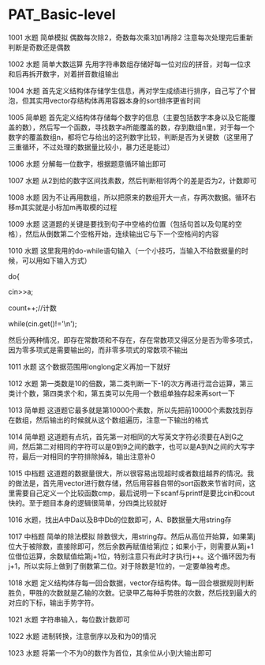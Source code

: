 # PAT_Basic-level
1001 水题 简单模拟 偶数每次除2，奇数每次乘3加1再除2 注意每次处理完后重新判断是奇数还是偶数

1002 水题 简单大数运算 先用字符串数组存储好每一位对应的拼音，对每一位求和后再拆开数字，对着拼音数组输出

1004 水题 首先定义结构体存储学生信息，再对学生成绩进行排序，自己写了个冒泡，但其实用vector存结构体再用容器本身的sort排序更省时间

1005 简单题 首先定义结构体存储每个数字的信息（主要包括数字本身以及它能覆盖的数），然后写一个函数，寻找数字a所能覆盖的数，存到数组n里，对于每一个数字的覆盖数组n，都将它与给出的这列数字比较，判断是否为关键数（这里用了三重循环，不过处理的数据量比较小，暴力还是能过）

1006 水题 分解每一位数字，根据题意循环输出即可

1007 水题 从2到给的数字区间找素数，然后判断相邻两个的差是否为2，计数即可

1008 水题 因为不让再用数组，所以把原来的数组开大一点，存两次数据。循环右移m其实就是小标加m再取模的过程

1009 水题 这道题的关键是要找到句子中空格的位置（包括句首以及句尾的空格），然后从倒数第二个空格开始，连续输出它与下一个空格间的内容

1010 水题 这里我用的do-while语句输入（一个小技巧，当输入不给数据量的时候，可以用如下输入方式）

do{

cin>>a;

count++;//计数

while(cin.get()!='\n');

然后分两种情况，即存在常数项和不存在，存在常数项又得区分是否为零多项式，因为零多项式是需要输出的，而非零多项式的常数项不输出

1011 水题 这个数据范围用longlong定义再加一下就好

1012 水题 第一类数是10的倍数，第二类判断一下-1的次方再进行混合运算，第三类计个数，第四类求个和，第五类可以先用一个数组单独存起来再sort一下

1013 简单题 这道题它最多就是第10000个素数，所以先把前10000个素数找到存在数组，然后输出的时候就从这个数组遍历，注意一下输出的格式

1014 简单题 这道题有点坑，首先第一对相同的大写英文字符必须要在A到G之间，然后第二对相同的字符可以是0到9之间的数字，也可以是A到N之间的大写字符，最后一对相同的字符排除掉&，输出注意补0

1015 中档题 这道题的数据量很大，所以很容易出现超时或者数组越界的情况。我的做法是，首先用vector进行数存储，然后用容器自带的sort函数来节省时间，这里需要自己定义一个比较函数cmp，最后说明一下scanf与printf是要比cin和cout快的。至于题目本身的逻辑很简单，分四类比较就好

1016 水题，找出A中Da以及B中Db的位数即可，A、B数据量大用string存

1017 中档题 简单的除法模拟 除数很大，用string存。然后从高位开始算，如果第j位大于被除数，直接除即可，然后余数再赋值给第j位；如果小于，则需要从第j+1位借位运算，余数赋值给第j+1位，特别注意只有此时才执行j++。这个循环因为有j+1，所以实际上做到了倒数第二位。对于除数是1位的，一定要单独考虑。

1018 水题 定义结构体存每一回合数据，vector存结构体。每一回合根据规则判断胜负，甲胜的次数就是乙输的次数。记录甲乙每种手势胜的次数，然后找到最大的对应的下标，输出手势字符。

1021 水题 字符串输入，每位数计数即可

1022 水题 进制转换，注意倒序以及和为0的情况

1023 水题 将第一个不为0的数作为首位，其余位从小到大输出即可
